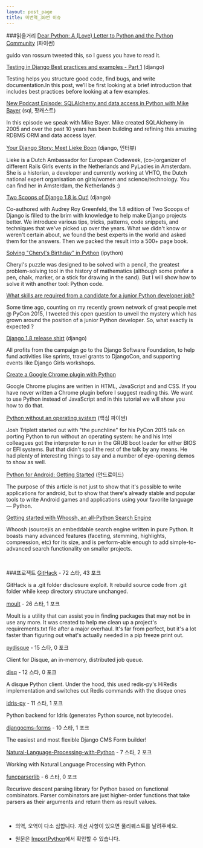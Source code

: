 ```yaml
---
layout: post_page
title: 미번역_30번 이슈
---
```


###읽을거리
<a href="http://anna-oz.tumblr.com/post/117173382150/dear-python-a-love-letter-to-python-and-the" target="_blank">Dear Python: A (Love) Letter to Python and the Python Community</a> (파이썬)

guido van rossum tweeted this, so I guess you have to read it.

<a href="https://realpython.com/blog/python/testing-in-django-part-1-best-practices-and-examples/" target="_blank">Testing in Django Best practices and examples - Part 1</a> (django)

Testing helps you structure good code, find bugs, and write documentation.In this post, we’ll be first looking at a brief introduction that includes best practices before looking at a few examples.

<a href="http://www.talkpythontome.com/episodes/show/5/sqlalchemy-and-data-access-in-python" target="_blank">New Podcast Episode: SQLAlchemy and data access in Python with Mike Bayer</a> (sql, 팟캐스트)

In this episode we speak with Mike Bayer. Mike created SQLAlchemy in 2005 and over the past 10 years has been building and refining this amazing RDBMS ORM and data access layer.

<a href="http://blog.djangogirls.org/post/117515207353" target="_blank">Your Django Story: Meet Lieke Boon</a> (django, 인터뷰)

Lieke is a Dutch Ambassador for European Codeweek, (co-)organizer of different Rails Girls events in the Netherlands and PyLadies in Amsterdam. She is a historian, a developer and currently working at VHTO, the Dutch national expert organisation on girls/women and science/technology. You can find her in Amsterdam, the Netherlands :)

<a href="http://pydanny.com/two-scoops-of-django-1-8.html" target="_blank">Two Scoops of Django 1.8 is Out!</a> (django)

Co-authored with Audrey Roy Greenfeld, the 1.8 edition of Two Scoops of Django is filled to the brim with knowledge to help make Django projects better. We introduce various tips, tricks, patterns, code snippets, and techniques that we've picked up over the years. What we didn't know or weren't certain about, we found the best experts in the world and asked them for the answers. Then we packed the result into a 500+ page book.

<a href="http://nbviewer.ipython.org/url/norvig.com/ipython/Cheryl.ipynb" target="_blank">Solving "Cheryl's Birthday" in Python</a> (ipython)

Cheryl's puzzle was designed to be solved with a pencil, the greatest problem-solving tool in the history of mathematics (although some prefer a pen, chalk, marker, or a stick for drawing in the sand). But I will show how to solve it with another tool: Python code.

<a href="http://kieczkowska.tumblr.com/post/117227214396/asking-twitter-what-skills-are-required-from-a" target="_blank">What skills are required from a candidate for a junior Python developer job?</a>

Some time ago, counting on my recently grown network of great people met @ PyCon 2015, I tweeted this open question to unveil the mystery which has grown around the position of a junior Python developer. So, what exactly is expected ?

<a href="https://www.djangoproject.com/weblog/2015/apr/28/django-18-release-shirt/" target="_blank">Django 1.8 release shirt</a> (django)

All profits from the campaign go to the Django Software Foundation, to help fund activities like sprints, travel grants to DjangoCon, and supporting events like Django Girls workshops.

<a href="https://pythonspot.com/create-a-chrome-plugin-with-python/" target="_blank">Create a Google Chrome plugin with Python</a>

Google Chrome plugins are written in HTML, JavaScript and and CSS.  If you have never written a Chrome plugin before I suggest reading this. We want to use Python instead of JavaScript and in this tutorial we will show you how to do that.

<a href="http://lwn.net/SubscriberLink/641244/5d1d6d20aeb0a647/" target="_blank">Python without an operating system</a> (핵심 파이썬)

Josh Triplett started out with "the punchline" for his PyCon 2015 talk on porting Python to run without an operating system: he and his Intel colleagues got the interpreter to run in the GRUB boot loader for either BIOS or EFI systems. But that didn't spoil the rest of the talk by any means. He had plenty of interesting things to say and a number of eye-opening demos to show as well.

<a href="http://www.checkio.org/blog/python-android-getting-started/" target="_blank">Python for Android: Getting Started</a> (안드로이드)

The purpose of this article is not just to show that it's possible to write applications for android, but to show that there's already stable and popular tools to write Android games and applications using your favorite language — Python.

<a href="http://sowingseasons.com/blog/introduction-to-whoosh.html" target="_blank">Getting started with Whoosh, an all-Python Search Engine</a>

Whoosh (source)is an embeddable search engine written in pure Python. It boasts many advanced features (faceting, stemming, highlights, compression, etc) for its size, and is perform-able enough to add simple-to-advanced search functionality on smaller projects.

<br />

###프로젝트
<a href="https://github.com/lijiejie/GitHack" target="_blank">GitHack</a> - 72 스타, 43 포크

GitHack is a .git folder disclosure exploit. It rebuild source code from .git folder while keep directory structure unchanged.

<a href="https://github.com/tweekmonster/moult" target="_blank">moult</a> - 26 스타, 1 포크

Moult is a utility that can assist you in finding packages that may not be in use any more. It was created to help me clean up a project's requirements.txt file after a major overhaul. It's far from perfect, but it's a lot faster than figuring out what's actually needed in a pip freeze print out.

<a href="https://github.com/ybrs/pydisque" target="_blank">pydisque</a> - 15 스타, 0 포크

Client for Disque, an in-memory, distributed job queue.

<a href="https://github.com/ryansb/disq" target="_blank">disq</a> - 12 스타, 0 포크

A disque Python client. Under the hood, this used redis-py's HiRedis implementation and switches out Redis commands with the disque ones

<a href="https://github.com/ziman/idris-py" target="_blank">idris-py</a> - 11 스타, 1 포크

Python backend for Idris (generates Python source, not bytecode).

<a href="https://github.com/mishbahr/djangocms-forms" target="_blank">djangocms-forms</a> - 10 스타, 1 포크

The easiest and most flexible Django CMS Form builder!

<a href="https://github.com/SequomicsResearch/Natural-Language-Processing-with-Python" target="_blank">Natural-Language-Processing-with-Python</a> - 7 스타, 2 포크

Working with Natural Language Processing with Python.

<a href="https://github.com/vlasovskikh/funcparserlib" target="_blank">funcparserlib</a> - 6 스타, 0 포크

Recurisve descent parsing library for Python based on functional combinators. Parser combinators are just higher-order functions that take parsers as their arguments and return them as result values.

<br />

* 의역, 오역이 다소 심합니다. 개선 사항이 있으면 풀리퀘스트를 날려주세요.

* 원문은 <a href="http://importpython.com/newletter/no/30" target="_blank">ImportPython</a>에서 확인할 수 있습니다.